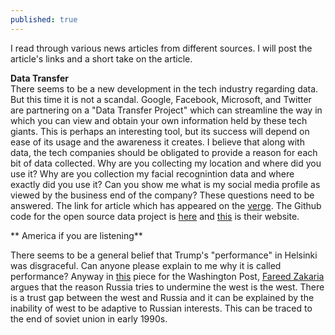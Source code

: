 ```yaml
---
published: true
---
```



I read through various news articles from different sources. I will post the article's links and a short take on the article. 

**Data Transfer**  
There seems to be a new development in the tech industry regarding data. But this time it is not a scandal. Google, Facebook, Microsoft, and Twitter are partnering on a "Data Transfer Project" which can streamline the way in which you can view and obtain your own information held by these tech giants. This is perhaps an interesting tool, but its success will depend on ease of its usage and the awareness it creates. I believe that along with data, the tech companies should be obligated to provide a reason for each bit of data collected. Why are you collecting my location and where did you use it? Why are you collection my facial recognintion data and where exactly did you use it? Can you show me what is my social media profile as viewed by the business end of the company?
These questions need to be answered.
The link for article which has appeared on the [verge](https://www.theverge.com/2018/7/20/17589246/data-transfer-project-google-facebook-microsoft-twitter).
The Github code for the open source data project is [here](https://github.com/google/data-transfer-project) and [this](https://datatransferproject.dev/) is their website.


** America if you are listening**

There seems to be a general belief that Trump's "performance" in Helsinki was disgraceful. Can anyone please explain to me why it is called performance? Anyway in [this](https://www.washingtonpost.com/opinions/russia-might-have-been-lost-from-the-start/2018/07/19/e45c1a42-8b92-11e8-8aea-86e88ae760d8_story.html?utm_campaign=b4934ff195-EMAIL_CAMPAIGN_2018_07_20_06_14&utm_medium=email&utm_source=Fareed%27s%20Global%20Briefing&utm_term=.861e71fc1c3d) piece for the Washington Post, [Fareed Zakaria](https://www.washingtonpost.com/people/fareed-zakaria/?utm_term=.46407901aa92) argues that the reason Russia tries to undermine the west is the west. There is a trust gap between the west and Russia and it can be explained by the inability of west to be adaptive to Russian interests. This can be traced to the end of soviet union in early 1990s.


